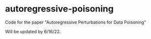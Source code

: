 # autoregressive-poisoning
Code for the paper "Autoregressive Perturbations for Data Poisoning"

Will be updated by 6/16/22.
